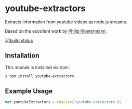 # youtube-extractors

Extracts information from youtube videos as node.js streams.

Based on the excellent work by [Philip Klostermann](https://github.com/philbot9/Youtube-Comment-Scraper).

[![build status](https://secure.travis-ci.org/allain/youtube-extractors.png)](http://travis-ci.org/allain/youtube-extractors)

## Installation

This module is installed via npm:

``` bash
$ npm install youtube-extractors
```

## Example Usage

``` js
var youtubeExtractors = require('youtube-extractors');
```

